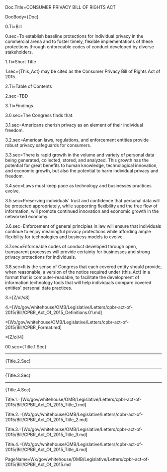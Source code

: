 Doc.Title=CONSUMER PRIVACY BILL OF RIGHTS ACT

DocBody={Doc}

0.Ti=Bill

0.sec=To establish baseline protections for individual privacy in the commercial arena and to foster timely, flexible implementations of these protections through enforceable codes of conduct developed by diverse stakeholders.

1.Ti=Short Title

1.sec={This_Act} may be cited as the Consumer Privacy Bill of Rights Act of 2015.

2.Ti=Table of Contents

2.sec=TBD

3.Ti=Findings

3.0.sec=The Congress finds that:

3.1.sec=Americans cherish privacy as an element of their individual freedom.

3.2.sec=American laws, regulations, and enforcement entities provide robust privacy safeguards for consumers.

3.3.sec=There is rapid growth in the volume and variety of personal data being generated, collected, stored, and analyzed. This growth has the potential for great benefits to human knowledge, technological innovation, and economic growth, but also the potential to harm individual privacy and freedom.

3.4.sec=Laws must keep pace as technology and businesses practices evolve.

3.5.sec=Preserving individuals' trust and confidence that personal data will be protected appropriately, while supporting flexibility and the free flow of information, will promote continued innovation and economic growth in the networked economy.

3.6.sec=Enforcement of general principles in law will ensure that individuals continue to enjoy meaningful privacy protections while affording ample flexibility for technologies and business models to evolve.

3.7.sec=Enforceable codes of conduct developed through open, transparent processes will provide certainty for businesses and strong privacy protections for individuals.

3.8.sec=It is the sense of Congress that each covered entity should provide, when reasonable, a version of the notice required under {this_Act} in a format that is computer-readable, to facilitate the development of information technology tools that will help individuals compare covered entities' personal data practices.

3.=[Z/ol/s8]

4.=[Wx/gov/whitehouse/OMB/Legislative/Letters/cpbr-act-of-2015/Bill/CPBR_Act_Of_2015_Definitions.01.md]

=[Wx/gov/whitehouse/OMB/Legislative/Letters/cpbr-act-of-2015/Bill/CPBR_Format.md]

=[Z/ol/4]

00.sec={Title.1.Sec}<hr>{Title.2.Sec}<hr>{Title.3.Sec}<hr>{Title.4.Sec}

Title.1.=[Wx/gov/whitehouse/OMB/Legislative/Letters/cpbr-act-of-2015/Bill/CPBR_Act_Of_2015_Title_1.md]

Title.2.=[Wx/gov/whitehouse/OMB/Legislative/Letters/cpbr-act-of-2015/Bill/CPBR_Act_Of_2015_Title_2.md]

Title.3.=[Wx/gov/whitehouse/OMB/Legislative/Letters/cpbr-act-of-2015/Bill/CPBR_Act_Of_2015_Title_3.md]

Title.4.=[Wx/gov/whitehouse/OMB/Legislative/Letters/cpbr-act-of-2015/Bill/CPBR_Act_Of_2015_Title_4.md]

PageName=Wx/gov/whitehouse/OMB/Legislative/Letters/cpbr-act-of-2015/Bill/CPBR_Act_Of_2015.md

